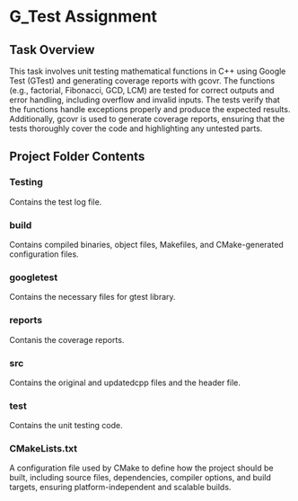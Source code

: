 # **G_Test Assignment**

## **Task Overview**
This task involves unit testing mathematical functions in C++ using Google Test (GTest) and generating coverage reports with gcovr. The functions (e.g., factorial, Fibonacci, GCD, LCM) are tested for correct outputs and error handling, including overflow and invalid inputs. The tests verify that the functions handle exceptions properly and produce the expected results. Additionally, gcovr is used to generate coverage reports, ensuring that the tests thoroughly cover the code and highlighting any untested parts.

## **Project Folder Contents**

### **Testing**
Contains the test log file.

### **build**
Contains compiled binaries, object files, Makefiles, and CMake-generated configuration files.

### **googletest**
Contains the necessary files for gtest library.

### **reports**
Contanis the coverage reports.

### **src**
Contains the original and updatedcpp files and the header file.

### **test**
Contains the unit testing code.

### **CMakeLists.txt**
A configuration file used by CMake to define how the project should be built, including source files, dependencies, compiler options, and build targets, ensuring platform-independent and scalable builds.
